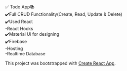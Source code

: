 ✅ Todo App📚 <br />
    ✔️Full CRUD Functionality(Create, Read, Update & Delete) <br />
    ✔️Used React <br />
        -React Hooks <br />
    ✔️Material Ui for designing <br />
    ✔️Firebase <br />
        -Hosting <br />
        -Realtime Database <br />
 
This project was bootstrapped with [Create React App](https://github.com/facebook/create-react-app).

